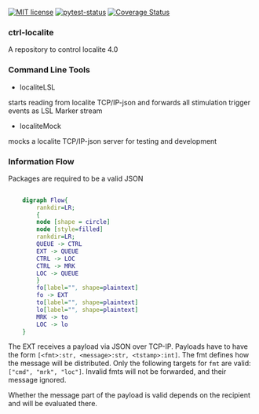  [![MIT license](https://img.shields.io/badge/License-MIT-blue.svg)](https://en.wikipedia.org/wiki/MIT_License) [![pytest-status](https://github.com/pyreiz/ctrl-localite/workflows/pytest/badge.svg)](https://github.com/pyreiz/ctrl-localite/actions) [![Coverage Status](https://coveralls.io/repos/github/pyreiz/ctrl-localite/badge.svg?branch=develop)](https://coveralls.io/github/pyreiz/ctrl-localite?branch=develop)

### ctrl-localite

A repository to control localite 4.0 

### Command Line Tools

- localiteLSL

starts reading from localite TCP/IP-json and forwards all stimulation trigger
events as LSL Marker stream

- localiteMock

mocks a localite TCP/IP-json server for testing and development


### Information Flow

Packages are required to be a valid JSON
``` dot
    
    digraph Flow{ 
        rankdir=LR;     
        {
        node [shape = circle]
        node [style=filled]
        rankdir=LR;            
        QUEUE -> CTRL
        EXT -> QUEUE        
        CTRL -> LOC
        CTRL -> MRK
        LOC -> QUEUE   
        }
        fo[label="", shape=plaintext] 
        fo -> EXT
        to[label="", shape=plaintext] 
        lo[label="", shape=plaintext] 
        MRK -> to
        LOC -> lo
    }
```
The EXT receives a payload via JSON over TCP-IP. Payloads have to have the form
`[<fmt>:str, <message>:str, <tstamp>:int]`. The fmt defines how the message will be distributed. Only the following targets for `fmt` are valid: `["cmd", "mrk", "loc"]`. Invalid fmts will not be forwarded, and their message ignored. 

Whether the message part of the payload is valid depends on the recipient and will be evaluated there.

